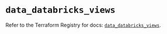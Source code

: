 # `data_databricks_views`

Refer to the Terraform Registry for docs: [`data_databricks_views`](https://registry.terraform.io/providers/databricks/databricks/1.37.1/docs/data-sources/views).
